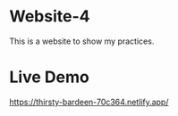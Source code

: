 # Website-4

This is a website to show my practices.

# Live Demo

https://thirsty-bardeen-70c364.netlify.app/

